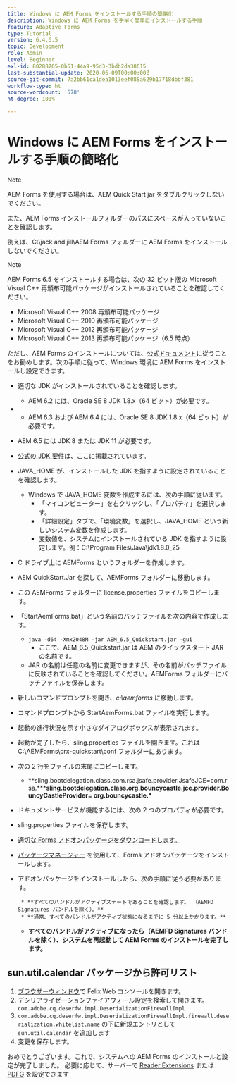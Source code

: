 ```yaml
---
title: Windows に AEM Forms をインストールする手順の簡略化
description: Windows に AEM Forms を手早く簡単にインストールする手順
feature: Adaptive Forms
type: Tutorial
version: 6.4,6.5
topic: Development
role: Admin
level: Beginner
exl-id: 80288765-0b51-44a9-95d3-3bdb2da38615
last-substantial-update: 2020-06-09T00:00:00Z
source-git-commit: 7a2bb61ca1dea1013eef088a629b17718dbbf381
workflow-type: ht
source-wordcount: '578'
ht-degree: 100%

---
```


# Windows に AEM Forms をインストールする手順の簡略化

>[!NOTE]
>
>AEM Forms を使用する場合は、AEM Quick Start jar をダブルクリックしないでください。
>
>また、AEM Forms インストールフォルダーのパスにスペースが入っていないことを確認します。
>
>例えば、C:\jack and jill\AEM Forms フォルダーに AEM Forms をインストールしないでください。

>[!NOTE]
>
>AEM Forms 6.5 をインストールする場合は、次の 32 ビット版の Microsoft Visual C++ 再頒布可能パッケージがインストールされていることを確認してください。
>
>* Microsoft Visual C++ 2008 再頒布可能パッケージ
>* Microsoft Visual C++ 2010 再頒布可能パッケージ
>* Microsoft Visual C++ 2012 再頒布可能パッケージ
>* Microsoft Visual C++ 2013 再頒布可能パッケージ（6.5 時点）


ただし、AEM Forms のインストールについては、[公式ドキュメント](https://helpx.adobe.com/jp/experience-manager/6-3/forms/using/installing-configuring-aem-forms-osgi.html)に従うことをお勧めします。次の手順に従って、Windows 環境に AEM Forms をインストールし設定できます。

* 適切な JDK がインストールされていることを確認します。
   * AEM 6.2 には、Oracle SE 8 JDK 1.8.x（64 ビット）が必要です。
* 
   * AEM 6.3 および AEM 6.4 には、Oracle SE 8 JDK 1.8.x（64 ビット）が必要です。
* AEM 6.5 には JDK 8 または JDK 11 が必要です。
* [公式の JDK 要件](https://experienceleague.adobe.com/docs/experience-manager-65/deploying/introduction/technical-requirements.html?lang=ja)は、ここに掲載されています。
* JAVA_HOME が、インストールした JDK を指すように設定されていることを確認します。
   * Windows で JAVA_HOME 変数を作成するには、次の手順に従います。
      * 「マイコンピューター」を右クリックし、「プロパティ」を選択します。
      * 「詳細設定」タブで、「環境変数」を選択し、JAVA_HOME という新しいシステム変数を作成します。
      * 変数値を、システムにインストールされている JDK を指すように設定します。例：C:\Program Files\Java\jdk1.8.0_25

* C ドライブ上に AEMForms というフォルダーを作成します。
* AEM QuickStart.Jar を探して、AEMForms フォルダーに移動します。
* この AEMForms フォルダーに license.properties ファイルをコピーします。
* 「StartAemForms.bat」という名前のバッチファイルを次の内容で作成します。
   * `java -d64 -Xmx2048M -jar AEM_6.5_Quickstart.jar -gui`
      * ここで、AEM_6.5_Quickstart.jar は AEM のクイックスタート JAR の名前です。
   * JAR の名前は任意の名前に変更できますが、その名前がバッチファイルに反映されていることを確認してください。AEMForms フォルダーにバッチファイルを保存します。

* 新しいコマンドプロンプトを開き、_c:\aemforms_ に移動します。

* コマンドプロンプトから StartAemForms.bat ファイルを実行します。

* 起動の進行状況を示す小さなダイアログボックスが表示されます。

* 起動が完了したら、sling.properties ファイルを開きます。これは C:\AEMForms\crx-quickstart\conf フォルダーにあります。

* 次の 2 行をファイルの末尾にコピーします。
   * **sling.bootdelegation.class.com.rsa.jsafe.provider.JsafeJCE=com.rsa.&#42;****sling.bootdelegation.class.org.bouncycastle.jce.provider.BouncyCastleProvider= org.bouncycastle.&#42;**
* ドキュメントサービスが機能するには、次の 2 つのプロパティが必要です。
* sling.properties ファイルを保存します。
* [適切な Forms アドオンパッケージをダウンロードします。](https://experienceleague.adobe.com/docs/experience-manager-release-information/aem-release-updates/forms-updates/aem-forms-releases.html?lang=ja)
* [パッケージマネージャー](http://localhost:4502/crx/packmgr/index.jsp) を使用して、Forms アドオンパッケージをインストールします。
* アドオンパッケージをインストールしたら、次の手順に従う必要があります。

       * **すべてのバンドルがアクティブステートであることを確認します。 （AEMFD Signatures バンドルを除く）。**
       * **通常、すべてのバンドルがアクティブ状態になるまでに 5 分以上かかります。**
   
   * **すべてのバンドルがアクティブになったら（AEMFD Signatures バンドルを除く）、システムを再起動して AEM Forms のインストールを完了します。**

## sun.util.calendar パッケージから許可リスト

1. [ブラウザーウィンドウ](http://localhost:4502/system/console/configMgr)で Felix Web コンソールを開きます。
2. デシリアライゼーションファイアウォール設定を検索して開きます。`com.adobe.cq.deserfw.impl.DeserializationFirewallImpl`
3. `com.adobe.cq.deserfw.impl.DeserializationFirewallImpl.firewall.deserialization.whitelist.name` の下に新規エントリとして `sun.util.calendar` を追加します
4. 変更を保存します。

おめでとうございます。これで、システムへの AEM Forms のインストールと設定が完了しました。
必要に応じて、サーバーで [Reader Extensions](https://experienceleague.adobe.com/docs/experience-manager-learn/forms/document-services/configuring-reader-extension-osgi.html?lang=ja) または [PDFG](https://experienceleague.adobe.com/docs/experience-manager-64/forms/install-aem-forms/osgi-installation/install-configure-document-services.html?lang=ja) を設定できます
